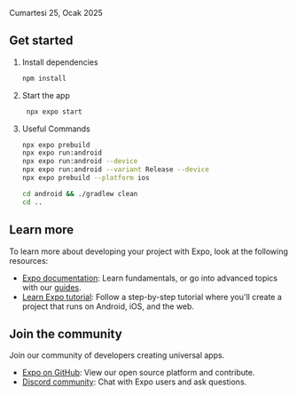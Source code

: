 Cumartesi 25, Ocak 2025

## Get started

1. Install dependencies

   ```bash
   npm install
   ```

2. Start the app

   ```bash
    npx expo start
   ```

3. Useful Commands

   ```bash
   npx expo prebuild
   npx expo run:android
   npx expo run:android --device
   npx expo run:android --variant Release --device
   npx expo prebuild --platform ios

   cd android && ./gradlew clean
   cd ..
   ```

## Learn more

To learn more about developing your project with Expo, look at the following resources:

- [Expo documentation](https://docs.expo.dev/): Learn fundamentals, or go into advanced topics with our [guides](https://docs.expo.dev/guides).
- [Learn Expo tutorial](https://docs.expo.dev/tutorial/introduction/): Follow a step-by-step tutorial where you'll create a project that runs on Android, iOS, and the web.

## Join the community

Join our community of developers creating universal apps.

- [Expo on GitHub](https://github.com/expo/expo): View our open source platform and contribute.
- [Discord community](https://chat.expo.dev): Chat with Expo users and ask questions.
